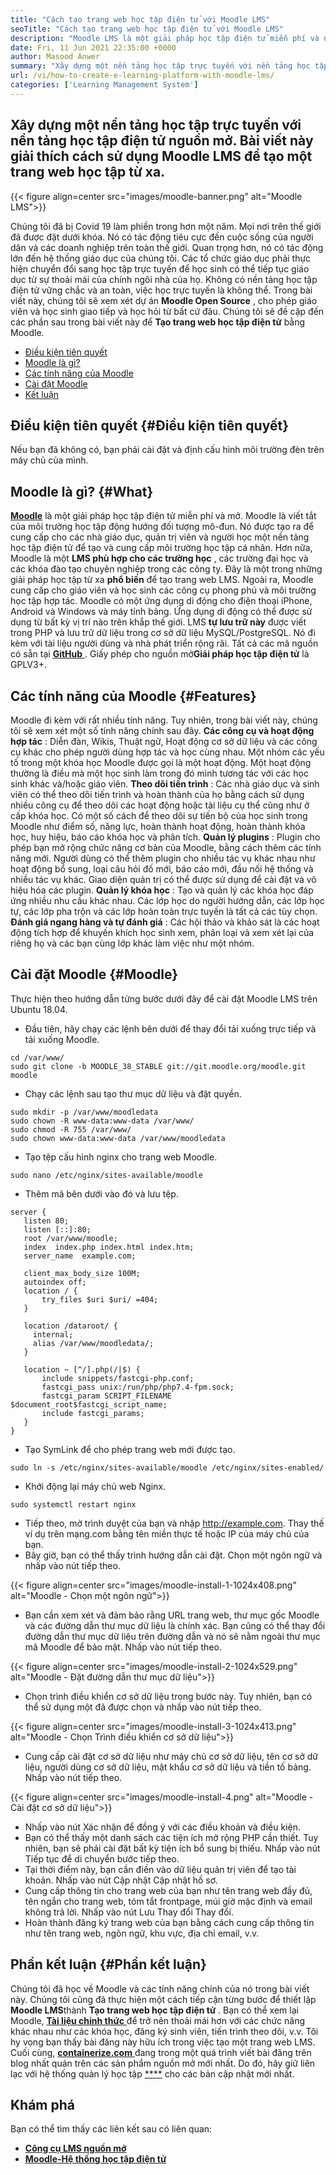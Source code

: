 ```yaml
---
title: "Cách tạo trang web học tập điện tử với Moodle LMS" 
seoTitle: "Cách tạo trang web học tập điện tử với Moodle LMS" 
description: "Moodle LMS là một giải pháp học tập điện tử miễn phí và nguồn mở để tạo ra một nền tảng học tập trực tuyến. Kiểm tra hướng dẫn để làm quen với nó." 
date: Fri, 11 Jun 2021 22:35:00 +0000
author: Masood Anwer
summary: "Xây dựng một nền tảng học tập trực tuyến với nền tảng học tập điện tử nguồn mở. Bài viết này giải thích cách sử dụng Moodle LMS để tạo một trang web học tập từ xa." 
url: /vi/how-to-create-e-learning-platform-with-moodle-lms/
categories: ['Learning Management System']
---
```


## Xây dựng một nền tảng học tập trực tuyến với nền tảng học tập điện tử nguồn mở. Bài viết này giải thích cách sử dụng Moodle LMS để tạo một trang web học tập từ xa.

{{< figure align=center src="images/moodle-banner.png" alt="Moodle LMS">}}

Chúng tôi đã bị Covid 19 làm phiền trong hơn một năm. Mọi nơi trên thế giới đã được đặt dưới khóa. Nó có tác động tiêu cực đến cuộc sống của người dân và các doanh nghiệp trên toàn thế giới. Quan trọng hơn, nó có tác động lớn đến hệ thống giáo dục của chúng tôi. Các tổ chức giáo dục phải thực hiện chuyển đổi sang học tập trực tuyến để học sinh có thể tiếp tục giáo dục từ sự thoải mái của chính ngôi nhà của họ. Không có nền tảng học tập điện tử vững chắc và an toàn, việc học trực tuyến là không thể. Trong bài viết này, chúng tôi sẽ xem xét dự án **Moodle Open Source** , cho phép giáo viên và học sinh giao tiếp và học hỏi từ bất cứ đâu.
Chúng tôi sẽ đề cập đến các phần sau trong bài viết này để **Tạo trang web học tập điện tử** bằng Moodle.
  * [Điều kiện tiên quyết][1]
  * [Moodle là gì?][2]
  * [Các tính năng của Moodle][3]
  * [Cài đặt Moodle][4]
  * [Kết luận][5]

## Điều kiện tiên quyết {#Điều kiện tiên quyết}

Nếu bạn đã không có, bạn phải cài đặt và định cấu hình môi trường đèn trên máy chủ của mình.

## Moodle là gì? {#What}

[ **Moodle**][6] là một giải pháp học tập điện tử miễn phí và mở. Moodle là viết tắt của môi trường học tập động hướng đối tượng mô-đun. Nó được tạo ra để cung cấp cho các nhà giáo dục, quản trị viên và người học một nền tảng học tập điện tử để tạo và cung cấp môi trường học tập cá nhân. Hơn nữa, Moodle là một **LMS phù hợp cho các trường học** , các trường đại học và các khóa đào tạo chuyên nghiệp trong các công ty. Đây là một trong những giải pháp học tập từ xa **phổ biến** để tạo trang web LMS. Ngoài ra, Moodle cung cấp cho giáo viên và học sinh các công cụ phong phú và môi trường học tập hợp tác. Moodle có một ứng dụng di động cho điện thoại iPhone, Android và Windows và máy tính bảng. Ứng dụng di động có thể được sử dụng từ bất kỳ vị trí nào trên khắp thế giới. LMS **tự lưu trữ này** được viết trong PHP và lưu trữ dữ liệu trong cơ sở dữ liệu MySQL/PostgreSQL. Nó đi kèm với tài liệu người dùng và nhà phát triển rộng rãi. Tất cả các mã nguồn có sẵn tại [ **GitHub** ][7]. Giấy phép cho nguồn mở**Giải pháp học tập điện tử** là GPLV3+.

## Các tính năng của Moodle {#Features}

Moodle đi kèm với rất nhiều tính năng. Tuy nhiên, trong bài viết này, chúng tôi sẽ xem xét một số tính năng chính sau đây.
**Các công cụ và hoạt động hợp tác** : Diễn đàn, Wikis, Thuật ngữ, Hoạt động cơ sở dữ liệu và các công cụ khác cho phép người dùng hợp tác và học cùng nhau. Một nhóm các yếu tố trong một khóa học Moodle được gọi là một hoạt động. Một hoạt động thường là điều mà một học sinh làm trong đó mình tương tác với các học sinh khác và/hoặc giáo viên.
**Theo dõi tiến trình** : Các nhà giáo dục và sinh viên có thể theo dõi tiến trình và hoàn thành của họ bằng cách sử dụng nhiều công cụ để theo dõi các hoạt động hoặc tài liệu cụ thể cũng như ở cấp khóa học. Có một số cách để theo dõi sự tiến bộ của học sinh trong Moodle như điểm số, năng lực, hoàn thành hoạt động, hoàn thành khóa học, huy hiệu, báo cáo khóa học và phân tích.
**Quản lý plugins** : Plugin cho phép bạn mở rộng chức năng cơ bản của Moodle, bằng cách thêm các tính năng mới. Người dùng có thể thêm plugin cho nhiều tác vụ khác nhau như hoạt động bổ sung, loại câu hỏi đố mới, báo cáo mới, đầu nối hệ thống và nhiều tác vụ khác. Giao diện quản trị có thể được sử dụng để cài đặt và vô hiệu hóa các plugin.
**Quản lý khóa học** : Tạo và quản lý các khóa học đáp ứng nhiều nhu cầu khác nhau. Các lớp học do người hướng dẫn, các lớp học tự, các lớp pha trộn và các lớp hoàn toàn trực tuyến là tất cả các tùy chọn.
**Đánh giá ngang hàng và tự đánh giá** : Các hội thảo và khảo sát là các hoạt động tích hợp để khuyến khích học sinh xem, phân loại và xem xét lại của riêng họ và các bạn cùng lớp khác làm việc như một nhóm.

## Cài đặt Moodle {#Moodle}

Thực hiện theo hướng dẫn từng bước dưới đây để cài đặt Moodle LMS trên Ubuntu 18.04.
  * Đầu tiên, hãy chạy các lệnh bên dưới để thay đổi tải xuống trực tiếp và tải xuống Moodle.
```
cd /var/www/
sudo git clone -b MOODLE_38_STABLE git://git.moodle.org/moodle.git moodle
```
  * Chạy các lệnh sau tạo thư mục dữ liệu và đặt quyền.
```
sudo mkdir -p /var/www/moodledata
sudo chown -R www-data:www-data /var/www/
sudo chmod -R 755 /var/www/
sudo chown www-data:www-data /var/www/moodledata
```
  * Tạo tệp cấu hình nginx cho trang web Moodle.
```
sudo nano /etc/nginx/sites-available/moodle
```
  * Thêm mã bên dưới vào đó và lưu tệp.
```
server {
   listen 80;
   listen [::]:80;
   root /var/www/moodle;
   index  index.php index.html index.htm;
   server_name  example.com;

   client_max_body_size 100M;
   autoindex off;
   location / {
       try_files $uri $uri/ =404;
   }

   location /dataroot/ {
     internal;
     alias /var/www/moodledata/;
   }

   location ~ [^/].php(/|$) {
       include snippets/fastcgi-php.conf;
       fastcgi_pass unix:/run/php/php7.4-fpm.sock;
       fastcgi_param SCRIPT_FILENAME $document_root$fastcgi_script_name;
       include fastcgi_params;
   }
}
```
  * Tạo SymLink để cho phép trang web mới được tạo.
```
sudo ln -s /etc/nginx/sites-available/moodle /etc/nginx/sites-enabled/
```
  * Khởi động lại máy chủ web Nginx.
```
sudo systemctl restart nginx
```
  * Tiếp theo, mở trình duyệt của bạn và nhập http://example.com. Thay thế ví dụ trên mạng.com bằng tên miền thực tế hoặc IP của máy chủ của bạn.
  * Bây giờ, bạn có thể thấy trình hướng dẫn cài đặt. Chọn một ngôn ngữ và nhấp vào nút tiếp theo.

{{< figure align=center src="images/moodle-install-1-1024x408.png" alt="Moodle - Chọn một ngôn ngữ">}}

  * Bạn cần xem xét và đảm bảo rằng URL trang web, thư mục gốc Moodle và các đường dẫn thư mục dữ liệu là chính xác. Bạn cũng có thể thay đổi đường dẫn thư mục dữ liệu trên đường dẫn và nó sẽ nằm ngoài thư mục mã Moodle để bảo mật. Nhấp vào nút tiếp theo.

{{< figure align=center src="images/moodle-install-2-1024x529.png" alt="Moodle - Đặt đường dẫn thư mục dữ liệu">}}

  * Chọn trình điều khiển cơ sở dữ liệu trong bước này. Tuy nhiên, bạn có thể sử dụng một đã được chọn và nhấp vào nút tiếp theo.

{{< figure align=center src="images/moodle-install-3-1024x413.png" alt="Moodle - Chọn Trình điều khiển cơ sở dữ liệu">}}

  * Cung cấp cài đặt cơ sở dữ liệu như máy chủ cơ sở dữ liệu, tên cơ sở dữ liệu, người dùng cơ sở dữ liệu, mật khẩu cơ sở dữ liệu và tiền tố bảng. Nhấp vào nút tiếp theo.

{{< figure align=center src="images/moodle-install-4.png" alt="Moodle - Cài đặt cơ sở dữ liệu">}}

  * Nhấp vào nút Xác nhận để đồng ý với các điều khoản và điều kiện.
  * Bạn có thể thấy một danh sách các tiện ích mở rộng PHP cần thiết. Tuy nhiên, bạn sẽ phải cài đặt bất kỳ tiện ích bổ sung bị thiếu. Nhấp vào nút Tiếp tục để di chuyển bước tiếp theo.
  * Tại thời điểm này, bạn cần điền vào dữ liệu quản trị viên để tạo tài khoản. Nhấp vào nút Cập nhật Cập nhật hồ sơ.
  * Cung cấp thông tin cho trang web của bạn như tên trang web đầy đủ, tên ngắn cho trang web, tóm tắt frontpage, múi giờ mặc định và email không trả lời. Nhấp vào nút Lưu Thay đổi Thay đổi.
  * Hoàn thành đăng ký trang web của bạn bằng cách cung cấp thông tin như tên trang web, ngôn ngữ, khu vực, địa chỉ email, v.v.

## Phần kết luận {#Phần kết luận}

Chúng tôi đã học về Moodle và các tính năng chính của nó trong bài viết này. Chúng tôi cũng đã thực hiện một cách tiếp cận từng bước để thiết lập **Moodle LMS**thành **Tạo trang web học tập điện tử** . Bạn có thể xem lại Moodle, [**Tài liệu chính thức** ][8] để trở nên thoải mái hơn với các chức năng khác nhau như các khóa học, đăng ký sinh viên, tiến trình theo dõi, v.v. Tôi hy vọng bạn thấy bài đăng này hữu ích trong việc tạo một trang web LMS.
Cuối cùng, [ **containerize.com** ][9] đang trong một quá trình viết bài đăng trên blog nhất quán trên các sản phẩm nguồn mở mới nhất. Do đó, hãy giữ liên lạc với hệ thống quản lý học tập [****][10] cho các bản cập nhật mới nhất.

## Khám phá
Bạn có thể tìm thấy các liên kết sau có liên quan:
* [ **Công cụ LMS nguồn mở** ][11]
* [ **Moodle-Hệ thống học tập điện tử** ][12]



[1]: #Prerequisites
[2]: #What
[3]: #Features
[4]: #Moodle
[5]: #Conclusion
[6]: https://moodle.org/
[7]: https://github.com/moodle/moodle
[8]: https://docs.moodle.org/
[9]: https://containerize.com
[10]: https://blog.containerize.com/category/learning-management-system/
[11]: https://products.containerize.com/lms/
[12]: https://products.containerize.com/lms/moodle/

